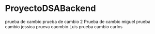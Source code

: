# ProyectoDSABackend
prueba de cambio 
prueba de cambio 2
Prueba de cambio miguel
prueba cambio jessica
prueva caombio Luis
prueba cambio carlos
